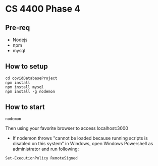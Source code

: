# CS 4400 Phase 4

## Pre-req
- Nodejs
- npm
- mysql

## How to setup

~~~~
cd covidDatabaseProject
npm install
npm install mysql
npm install -g nodemon
~~~~

## How to start

~~~~
nodemon
~~~~

Then using your favorite browser to access localhost:3000

* If nodemon throws "cannot be loaded because running scripts is disabled on this system" in Windows,
  open Windows Powershell as administrator and run following:

~~~~
Set-ExecutionPolicy RemoteSigned
~~~~